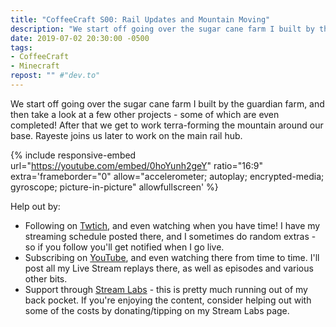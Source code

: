 ```yaml
---
title: "CoffeeCraft S00: Rail Updates and Mountain Moving"
description: "We start off going over the sugar cane farm I built by the guardian farm, and then take a look at a few other projects."
date: 2019-07-02 20:30:00 -0500
tags:
- CoffeeCraft
- Minecraft
repost: "" #"dev.to"
---
```


We start off going over the sugar cane farm I built by the guardian farm, and then take a look at a few other projects - some of which are even completed! After that we get to work terra-forming the mountain around our base. Rayeste joins us later to work on the main rail hub.
<!--more-->

{% include responsive-embed url="https://youtube.com/embed/0hoYunh2geY" ratio="16:9" extra='frameborder="0" allow="accelerometer; autoplay; encrypted-media; gyroscope; picture-in-picture" allowfullscreen' %}

Help out by:
 * Following on [Twtich](https://twitch.tv/AnonJr_Live), and even watching when you have time! I have my streaming schedule posted there, and I sometimes do random extras - so if you follow you'll get notified when I go live.
 * Subscribing on [YouTube](http://www.youtube.com/channel/UCXafqhKHbkSUIrq0LAuu0tw), and even watching there from time to time. I'll post all my Live Stream replays there, as well as episodes and various other bits.
 * Support through [Stream Labs](https://streamlabs.com/anonjr_live) - this is pretty much running out of my back pocket. If you're enjoying the content, consider helping out with some of the costs by donating/tipping on my Stream Labs page.